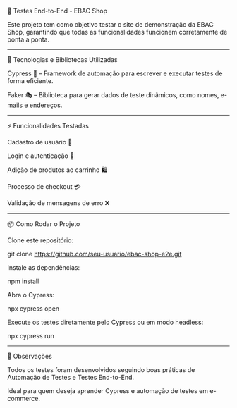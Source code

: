 🛒 Testes End-to-End - EBAC Shop

Este projeto tem como objetivo testar o site de demonstração da EBAC Shop, garantindo que todas as funcionalidades funcionem corretamente de ponta a ponta.

_________________________________________________

🚀 Tecnologias e Bibliotecas Utilizadas

Cypress 🧪 – Framework de automação para escrever e executar testes de forma eficiente.

Faker 🎭 – Biblioteca para gerar dados de teste dinâmicos, como nomes, e-mails e endereços.

_________________________________________________

⚡ Funcionalidades Testadas

Cadastro de usuário 📝

Login e autenticação 🔑

Adição de produtos ao carrinho 🛍️

Processo de checkout 💳

Validação de mensagens de erro ❌

________________________________________________

📦 Como Rodar o Projeto

Clone este repositório:

git clone https://github.com/seu-usuario/ebac-shop-e2e.git


Instale as dependências:

npm install


Abra o Cypress:

npx cypress open


Execute os testes diretamente pelo Cypress ou em modo headless:

npx cypress run

________________________________________________

🌟 Observações

Todos os testes foram desenvolvidos seguindo boas práticas de Automação de Testes e Testes End-to-End.

Ideal para quem deseja aprender Cypress e automação de testes em e-commerce.



